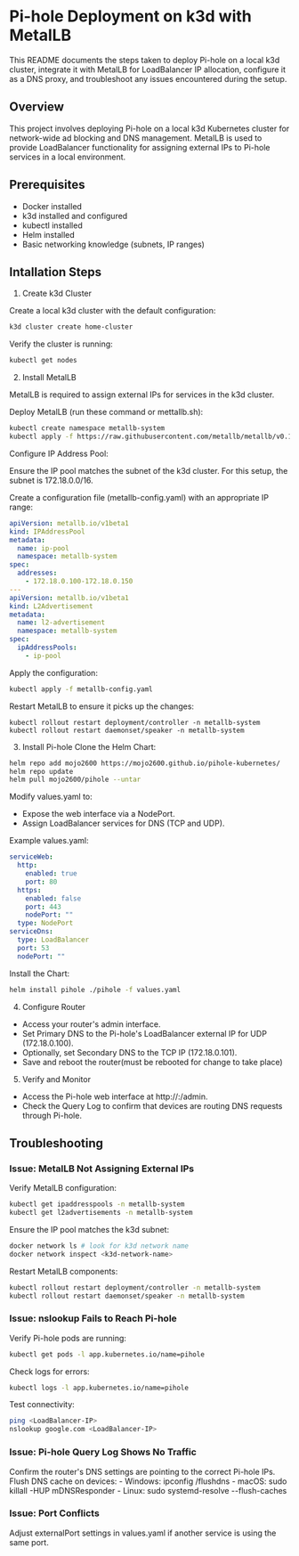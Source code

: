 # Pi-hole Deployment on k3d with MetalLB

This README documents the steps taken to deploy Pi-hole on a local k3d cluster, integrate it with MetalLB for LoadBalancer IP allocation, configure it as a DNS proxy, and troubleshoot any issues encountered during the setup.

## Overview

This project involves deploying Pi-hole on a local k3d Kubernetes cluster for network-wide ad blocking and DNS management. MetalLB is used to provide LoadBalancer functionality for assigning external IPs to Pi-hole services in a local environment.

## Prerequisites

- Docker installed
- k3d installed and configured
- kubectl installed
- Helm installed
- Basic networking knowledge (subnets, IP ranges)

## Intallation Steps

1. Create k3d Cluster

Create a local k3d cluster with the default configuration:

```bash
k3d cluster create home-cluster
```

Verify the cluster is running:

```bash
kubectl get nodes
```

2. Install MetalLB

MetalLB is required to assign external IPs for services in the k3d cluster.

Deploy MetalLB (run these command or mettallb.sh):

```bash
kubectl create namespace metallb-system
kubectl apply -f https://raw.githubusercontent.com/metallb/metallb/v0.13.11/config/manifests/metallb-native.yaml
```
Configure IP Address Pool:

Ensure the IP pool matches the subnet of the k3d cluster. For this setup, the subnet is 172.18.0.0/16.

Create a configuration file (metallb-config.yaml) with an appropriate IP range:

```yaml
apiVersion: metallb.io/v1beta1
kind: IPAddressPool
metadata:
  name: ip-pool
  namespace: metallb-system
spec:
  addresses:
    - 172.18.0.100-172.18.0.150
---
apiVersion: metallb.io/v1beta1
kind: L2Advertisement
metadata:
  name: l2-advertisement
  namespace: metallb-system
spec:
  ipAddressPools:
    - ip-pool

```

Apply the configuration:

```bash
kubectl apply -f metallb-config.yaml
```

Restart MetalLB to ensure it picks up the changes:

```
kubectl rollout restart deployment/controller -n metallb-system
kubectl rollout restart daemonset/speaker -n metallb-system
```

3. Install Pi-hole
Clone the Helm Chart:

```bash
helm repo add mojo2600 https://mojo2600.github.io/pihole-kubernetes/
helm repo update
helm pull mojo2600/pihole --untar
```
Modify values.yaml to:

- Expose the web interface via a NodePort.
- Assign LoadBalancer services for DNS (TCP and UDP).

Example values.yaml:

```yaml
serviceWeb:
  http:
    enabled: true
    port: 80
  https:
    enabled: false
    port: 443
    nodePort: ""
  type: NodePort
serviceDns:
  type: LoadBalancer
  port: 53
  nodePort: ""
```

Install the Chart:

```bash
helm install pihole ./pihole -f values.yaml
```

4. Configure Router

- Access your router's admin interface.
- Set Primary DNS to the Pi-hole's LoadBalancer external IP for UDP (172.18.0.100).
- Optionally, set Secondary DNS to the TCP IP (172.18.0.101).
- Save and reboot the router(must be rebooted for change to take place)

5. Verify and Monitor

- Access the Pi-hole web interface at http://<EXTERNAL-IP>:<port>/admin.
- Check the Query Log to confirm that devices are routing DNS requests through Pi-hole.

## Troubleshooting

### Issue: MetalLB Not Assigning External IPs

Verify MetalLB configuration:

```bash
kubectl get ipaddresspools -n metallb-system
kubectl get l2advertisements -n metallb-system
```

Ensure the IP pool matches the k3d subnet:

```bash
docker network ls # look for k3d network name
docker network inspect <k3d-network-name>
```

Restart MetalLB components:

```bash
kubectl rollout restart deployment/controller -n metallb-system
kubectl rollout restart daemonset/speaker -n metallb-system
```

### Issue: nslookup Fails to Reach Pi-hole

Verify Pi-hole pods are running:

```bash
kubectl get pods -l app.kubernetes.io/name=pihole
```

Check logs for errors:

```bash
kubectl logs -l app.kubernetes.io/name=pihole
```

Test connectivity:

```bash
ping <LoadBalancer-IP>
nslookup google.com <LoadBalancer-IP>
```

### Issue: Pi-hole Query Log Shows No Traffic

Confirm the router's DNS settings are pointing to the correct Pi-hole IPs.
Flush DNS cache on devices:
    - Windows: ipconfig /flushdns
    - macOS: sudo killall -HUP mDNSResponder
    - Linux: sudo systemd-resolve --flush-caches

### Issue: Port Conflicts

Adjust externalPort settings in values.yaml if another service is using the same port.


